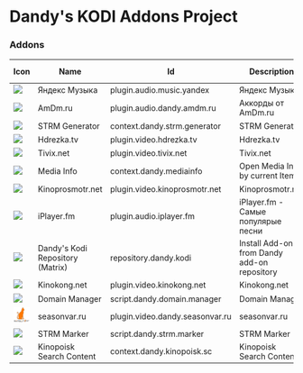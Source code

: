 # Dandy's KODI Addons Project
### Addons
|Icon|Name|Id|Description|Latest version|MD5|
|---|---|---|---|---|---|
|![](addons/zip/plugin.audio.music.yandex/icon.png?raw=true)|Яндекс Музыка|plugin.audio.music.yandex|Яндекс Музыка|[0.1.4](addons/zip/plugin.audio.music.yandex/plugin.audio.music.yandex-0.1.4.zip?raw=true)|`c724f61fcdc22c14aeb6035b8f224b31`|
|![](addons/zip/plugin.audio.dandy.amdm.ru/icon.png?raw=true)|AmDm.ru|plugin.audio.dandy.amdm.ru|Аккорды от AmDm.ru|[2.0.1](addons/zip/plugin.audio.dandy.amdm.ru/plugin.audio.dandy.amdm.ru-2.0.1.zip?raw=true)|`03261b3c530b97f8c16f1dc0400a27a3`|
|![](addons/zip/context.dandy.strm.generator/icon.png?raw=true)|STRM Generator|context.dandy.strm.generator|STRM Generator|[2.0.0](addons/zip/context.dandy.strm.generator/context.dandy.strm.generator-2.0.0.zip?raw=true)|`4d358fd4d806ec6c64e4fbbaa3396a32`|
|![](addons/zip/plugin.video.hdrezka.tv/icon.png?raw=true)|Hdrezka.tv|plugin.video.hdrezka.tv|Hdrezka.tv|[3.0.6](addons/zip/plugin.video.hdrezka.tv/plugin.video.hdrezka.tv-3.0.6.zip?raw=true)|`e23f3a46661957d498b08239dd76d577`|
|![](addons/zip/plugin.video.tivix.net/icon.png?raw=true)|Tivix.net|plugin.video.tivix.net|Tivix.net|[3.0.0](addons/zip/plugin.video.tivix.net/plugin.video.tivix.net-3.0.0.zip?raw=true)|`e646280b12828e4cc6331f425623dd36`|
|![](addons/zip/context.dandy.mediainfo/icon.png?raw=true)|Media Info|context.dandy.mediainfo|Open Media Info by current Item|[2.0.1](addons/zip/context.dandy.mediainfo/context.dandy.mediainfo-2.0.1.zip?raw=true)|`0f0e0946b4cc973cdb858bfd79538957`|
|![](addons/zip/plugin.video.kinoprosmotr.net/icon.png?raw=true)|Kinoprosmotr.net|plugin.video.kinoprosmotr.net|Kinoprosmotr.net|[3.0.0](addons/zip/plugin.video.kinoprosmotr.net/plugin.video.kinoprosmotr.net-3.0.0.zip?raw=true)|`9eb73856fc321ce9e9337914e219212a`|
|![](addons/zip/plugin.audio.iplayer.fm/icon.png?raw=true)|iPlayer.fm|plugin.audio.iplayer.fm|iPlayer.fm - Самые популярые песни|[3.0.0](addons/zip/plugin.audio.iplayer.fm/plugin.audio.iplayer.fm-3.0.0.zip?raw=true)|`85222ccb684a3efaa31c678308085ed6`|
|![](addons/zip/repository.dandy.kodi/icon.png?raw=true)|Dandy's Kodi Repository (Matrix)|repository.dandy.kodi|Install Add-ons from Dandy add-on repository|[2.0.0](addons/zip/repository.dandy.kodi/repository.dandy.kodi-2.0.0.zip?raw=true)|`b19b65716b9d3c19c59f09178678c8d0`|
|![](addons/zip/plugin.video.kinokong.net/icon.png?raw=true)|Kinokong.net|plugin.video.kinokong.net|Kinokong.net|[2.0.4](addons/zip/plugin.video.kinokong.net/plugin.video.kinokong.net-2.0.4.zip?raw=true)|`cf6faea097c89ab271cd82a53c24cf38`|
|![](addons/zip/script.dandy.domain.manager/icon.png?raw=true)|Domain Manager|script.dandy.domain.manager|Domain Manager|[2.0.0](addons/zip/script.dandy.domain.manager/script.dandy.domain.manager-2.0.0.zip?raw=true)|`762fd48864965c1355cca7bf0c69a8d4`|
|![](addons/zip/plugin.video.dandy.seasonvar.ru/icon.png?raw=true)|seasonvar.ru|plugin.video.dandy.seasonvar.ru|seasonvar.ru|[2.0.2](addons/zip/plugin.video.dandy.seasonvar.ru/plugin.video.dandy.seasonvar.ru-2.0.2.zip?raw=true)|`bda2e3d1d9a363ad5d38197b74ac2360`|
|![](addons/zip/script.dandy.strm.marker/icon.png?raw=true)|STRM Marker|script.dandy.strm.marker|STRM Marker|[2.0.0](addons/zip/script.dandy.strm.marker/script.dandy.strm.marker-2.0.0.zip?raw=true)|`7d560c96ff9b08e2dec0add0db0409d2`|
|![](addons/zip/context.dandy.kinopoisk.sc/icon.png?raw=true)|Kinopoisk Search Content|context.dandy.kinopoisk.sc|Kinopoisk Search Content|[3.0.1](addons/zip/context.dandy.kinopoisk.sc/context.dandy.kinopoisk.sc-3.0.1.zip?raw=true)|`2a42144752cbd501d988f7de1afee79f`|
